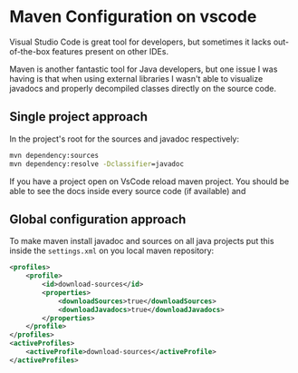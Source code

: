 # Maven Configuration on vscode
Visual Studio Code is great tool for developers, but sometimes it lacks out-of-the-box features present on other IDEs.

Maven is another fantastic tool for Java developers, but one issue I was having is that when using external libraries I wasn't able to visualize javadocs and properly decompiled classes directly on the source code.

## Single project approach
In the project's root for the sources and javadoc respectively:
```cmd
mvn dependency:sources
mvn dependency:resolve -Dclassifier=javadoc
```
If you have a project open on VsCode reload maven project. You should be able to see the docs inside every source code (if available) and 

## Global configuration approach
To make maven install javadoc and sources on all java projects put this inside the `settings.xml` on you local maven repository:

```xml
<profiles>
    <profile>
        <id>download-sources</id>
        <properties>
            <downloadSources>true</downloadSources>
            <downloadJavadocs>true</downloadJavadocs>
        </properties>
    </profile>
</profiles>
<activeProfiles>
    <activeProfile>download-sources</activeProfile>
</activeProfiles>
```
